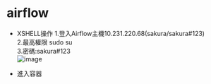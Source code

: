 # airflow
- XSHELL操作
  1.登入Airflow主機10.231.220.68(sakura/sakura#123)<br>
  2.最高權限 sudo su<br>
  3.密碼:sakura#123<br>
![image](https://github.com/user-attachments/assets/f6b509a7-6603-4c63-9650-1bb43c22e43d)

- 進入容器
  >
